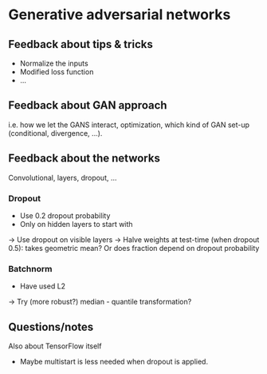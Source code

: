 # Generative adversarial networks

## Feedback about tips & tricks

* Normalize the inputs
* Modified loss function
* ...

## Feedback about GAN approach
i.e. how we let the GANS interact, optimization, which kind of GAN set-up (conditional, divergence, ...).

## Feedback about the networks

Convolutional, layers, dropout, ...

### Dropout
* Use 0.2 dropout probability
* Only on hidden layers to start with

-> Use dropout on visible layers
-> Halve weights at test-time (when dropout 0.5): takes geometric mean? Or does fraction depend on dropout probability


### Batchnorm
* Have used L2

-> Try (more robust?) median - quantile transformation?

## Questions/notes

Also about TensorFlow itself
 * Maybe multistart is less needed when dropout is applied.

